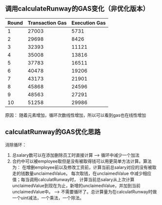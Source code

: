 ## 调用calculateRunway的GAS变化（非优化版本）

| Round | Transaction Gas | Execution Gas |
| - | - | - |
| 1 | 27003 | 5731 |
| 2 | 29698 | 8426 |
| 3 | 32393 | 11121 |
| 4 | 35008 | 13816 |
| 5 | 37783 | 16511 |
| 6 | 40478 | 19206 |
| 7 | 43173 | 21901 |
| 8 | 45868 | 24596 |
| 9 | 48563 | 27291 |
| 10 | 51258 | 29986 |

原因： 随着元素增加，循环次数线性增加，所以可以看到gas也在线性增加

## calculatRunway的GAS优化思路
消除循环：
1. 总salary数可以在添加删除员工时直接计算  -->  循环中减少一个加法
2. 合约中可以被employee取但是没有被取得钱可以用更简单方法计算。算法为：
在增删employee前以及修改工资前，计算当前总salary对应的没有被取走的钱数量unclaimedValue。
每次取钱，在unclaimedValue 中减少相应值；每当调用calculatRunway时，
计算当前总salary从上次计算unclaimedValue到现在为止，新增的unclaimedValue，并加到当前
unclaimedValue中。  -->  不需要循环了。总计算量为在calculatRunway时做一个uint减法，一个乘法，一个除法。
